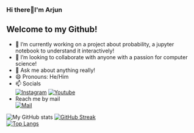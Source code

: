 ### Hi there👋I'm Arjun
## Welcome to my Github!

<!--
**asterbot/asterbot** is a ✨ _special_ ✨ repository because its `README.md` (this file) appears on your GitHub profile.

Here are some ideas to get you started:

- 🔭 I’m currently working on ...
- 🌱 I’m currently learning ...
- 👯 I’m looking to collaborate on ...
- 🤔 I’m looking for help with ...
- 💬 Ask me about ...
- 📫 How to reach me: ...
- 😄 Pronouns: ...
- ⚡ Fun fact: ...
-->
- 🔭 I’m currently working on a project about probability, a jupyter notebook to understand it interactively!
- 👯 I’m looking to collaborate with anyone with a passion for computer science!
- 💬 Ask me about anything really!
- 😄 Pronouns: He/Him
- 📫 Socials
 <br><a href="https://www.instagram.com/matrix_programmer/"><img alt="Instagram" title="Instagram" src="https://img.shields.io/badge/-Matrix_Programmer-blue?style=for-the-badge&logo=Instagram&logoColor=white"/></a>
<a href="https://www.youtube.com/qprogramming"><img alt="Youtube" title="Youtube" src="https://img.shields.io/badge/-Qprogramming-red?style=for-the-badge&logo=youtube&logoColor=white"/></a>
- Reach me by mail
<br><a href="mailto: arjun.sodhi@qprogramming.com"><img alt="Mail" title="Mail" src="https://img.shields.io/badge/-Gmail-D14836?style=for-the-badge&logo=Gmail&logoColor=white"/></a>
 
![My GitHub stats](https://github-readme-stats.vercel.app/api?username=asterbot&show_icons=true&theme=dark)
[![GitHub Streak](https://github-readme-streak-stats.herokuapp.com/?user=asterbot&show_icons=true&theme=dark)](https://git.io/streak-stats)
<br>[![Top Langs](https://github-readme-stats.vercel.app/api/top-langs/?username=asterbot&show_icons=true&theme=dark)](https://github.com/asterbot/github-readme-stats)


[comment]: ![trophies](https://github-profile-trophy.vercel.app/?username=DhrumanGupta&theme=onestar&column=4&margin-w=10&margin-h=10)  
